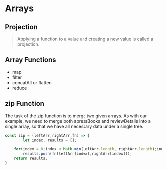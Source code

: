 # Arrays

## Projection

>  Applying a function to a value and creating a new value is called a projection.

## Array Functions

+ map
+ filter
+ concatAll or flatten
+ reduce

## zip Function

The task of the zip function is to merge two given arrays. As with our example, we need to merge both apressBooks and reviewDetails into a single array, so that we have all necessary data under a single tree.

```js
const zip = (leftArr,rightArr,fn) => {
        let index, results = [];

    for(index = 0;index < Math.min(leftArr.length, rightArr.length);index++)
        results.push(fn(leftArr[index],rightArr[index]));
    return results;
}
```